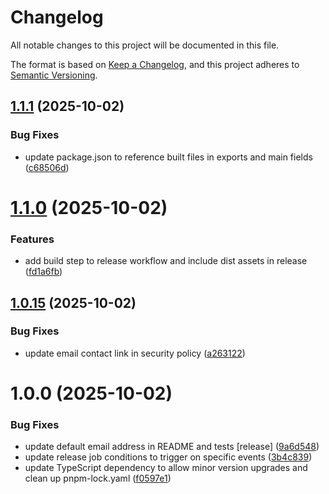 # Changelog

All notable changes to this project will be documented in this file.

The format is based on [Keep a Changelog](https://keepachangelog.com/en/1.0.0/),
and this project adheres to [Semantic Versioning](https://semver.org/spec/v2.0.0.html).

## [1.1.1](https://github.com/rubix-studios-pty-ltd/payload-usesend/compare/v1.1.0...v1.1.1) (2025-10-02)


### Bug Fixes

* update package.json to reference built files in exports and main fields ([c68506d](https://github.com/rubix-studios-pty-ltd/payload-usesend/commit/c68506df63f7c7a6e3d399ea8dd08813fc54c20f))

# [1.1.0](https://github.com/rubix-studios-pty-ltd/payload-usesend/compare/v1.0.15...v1.1.0) (2025-10-02)


### Features

* add build step to release workflow and include dist assets in release ([fd1a6fb](https://github.com/rubix-studios-pty-ltd/payload-usesend/commit/fd1a6fbffaf3d5b9f4ae75d8b8b985cc7edc480c))

## [1.0.15](https://github.com/rubix-studios-pty-ltd/payload-usesend/compare/v1.0.14...v1.0.15) (2025-10-02)


### Bug Fixes

* update email contact link in security policy ([a263122](https://github.com/rubix-studios-pty-ltd/payload-usesend/commit/a263122499ca32033d4c0644b17cade94c17ed93))

# 1.0.0 (2025-10-02)


### Bug Fixes

* update default email address in README and tests [release] ([9a6d548](https://github.com/rubix-studios-pty-ltd/payload-usesend/commit/9a6d5489e8573a0e6c12f9ac68f52a1253d95d5b))
* update release job conditions to trigger on specific events ([3b4c839](https://github.com/rubix-studios-pty-ltd/payload-usesend/commit/3b4c8399ebfc2ef9e5b2ad4ef460116a41ba6da0))
* update TypeScript dependency to allow minor version upgrades and clean up pnpm-lock.yaml ([f0597e1](https://github.com/rubix-studios-pty-ltd/payload-usesend/commit/f0597e17448b4ced1e0acd35bd8847615573ddbc))
